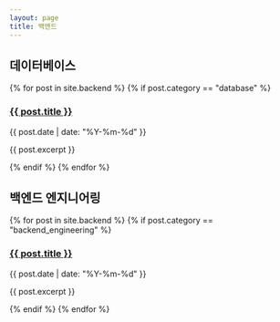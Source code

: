 ```yaml
---
layout: page
title: 백엔드
---
```


## 데이터베이스

{% for post in site.backend %}
  {% if post.category == "database" %}
    <h3><a href="{{ post.url }}">{{ post.title }}</a></h3>
    <p>{{ post.date | date: "%Y-%m-%d" }}</p>
    <p>{{ post.excerpt }}</p>
  {% endif %}
{% endfor %}

## 백엔드 엔지니어링

{% for post in site.backend %}
  {% if post.category == "backend_engineering" %}
    <h3><a href="{{ post.url }}">{{ post.title }}</a></h3>
    <p>{{ post.date | date: "%Y-%m-%d" }}</p>
    <p>{{ post.excerpt }}</p>
  {% endif %}
{% endfor %}
